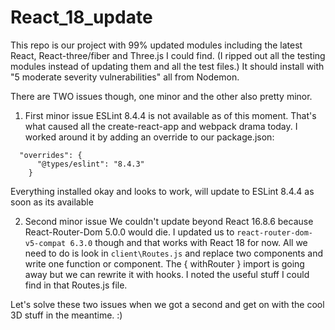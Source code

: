 # React_18_update

This repo is our project with 99% updated modules including the latest React, React-three/fiber and Three.js I could find.
(I ripped out all the testing modules instead of updating them and all the test files.)
It should install with "5 moderate severity vulnerabilities" all from Nodemon.

There are TWO issues though, one minor and the other also pretty minor.

1.  First minor issue
ESLint 8.4.4 is not available as of this moment.
That's what caused all the create-react-app and webpack drama today.
I worked around it by adding an override to our package.json:
```
  "overrides": {
      "@types/eslint": "8.4.3"
    }
```
Everything installed okay and looks to work, will update to ESLint 8.4.4 as soon as its available

2.  Second minor issue
We couldn't update beyond React 16.8.6 because React-Router-Dom 5.0.0 would die.
I updated us to `react-router-dom-v5-compat 6.3.0` though and that works with React 18 for now.
All we need to do is look in `client\Routes.js` and replace two components and write one function or component.
The { withRouter } import is going away but we can rewrite it with hooks.
I noted the useful stuff I could find in that Routes.js file.

Let's solve these two issues when we got a second and get on with the cool 3D stuff in the meantime.  :)
